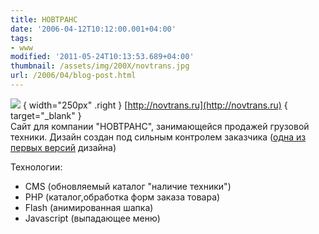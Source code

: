 ```yaml
---
title: НОВТРАНС
date: '2006-04-12T10:12:00.001+04:00'
tags:
- www
modified: '2011-05-24T10:13:53.689+04:00'
thumbnail: /assets/img/200X/novtrans.jpg
url: /2006/04/blog-post.html
---
```

![](/assets/img/200X/novtrans.jpg)
{ width="250px" .right }
[http://novtrans.ru](http://novtrans.ru)
{ target="_blank" }  
Сайт для компании "НОВТРАНС", занимающейся продажей грузовой техники. Дизайн создан под сильным контролем заказчика ([одна из первых версий](/assets/img/200X/novtrans2.jpg) дизайна)

Технологии:
- CMS (обновляемый каталог "наличие техники")
- PHP (каталог,обработка форм заказа товара)
- Flash (анимированная шапка)
- Javascript (выпадающее меню)
